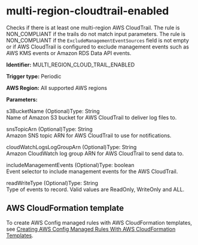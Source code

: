 # multi\-region\-cloudtrail\-enabled<a name="multi-region-cloudtrail-enabled"></a>

Checks if there is at least one multi\-region AWS CloudTrail\. The rule is NON\_COMPLIANT if the trails do not match input parameters\. The rule is NON\_COMPLIANT if the `ExcludeManagementEventSources` field is not empty or if AWS CloudTrail is configured to exclude management events such as AWS KMS events or Amazon RDS Data API events\.

**Identifier:** MULTI\_REGION\_CLOUD\_TRAIL\_ENABLED

**Trigger type:** Periodic

**AWS Region:** All supported AWS regions

**Parameters:**

s3BucketName \(Optional\)Type: String  
Name of Amazon S3 bucket for AWS CloudTrail to deliver log files to\.

snsTopicArn \(Optional\)Type: String  
Amazon SNS topic ARN for AWS CloudTrail to use for notifications\.

cloudWatchLogsLogGroupArn \(Optional\)Type: String  
Amazon CloudWatch log group ARN for AWS CloudTrail to send data to\.

includeManagementEvents \(Optional\)Type: boolean  
Event selector to include management events for the AWS CloudTrail\.

readWriteType \(Optional\)Type: String  
Type of events to record\. Valid values are ReadOnly, WriteOnly and ALL\.

## AWS CloudFormation template<a name="w79aac11c32c17b9d375c15"></a>

To create AWS Config managed rules with AWS CloudFormation templates, see [Creating AWS Config Managed Rules With AWS CloudFormation Templates](aws-config-managed-rules-cloudformation-templates.md)\.